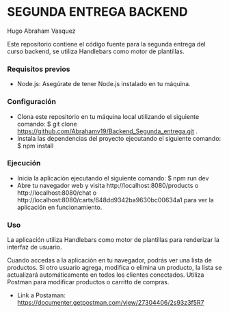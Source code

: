 # SEGUNDA ENTREGA BACKEND 
Hugo Abraham Vasquez

Este repositorio contiene el código fuente para la segunda entrega del curso backend, se utiliza Handlebars como motor de plantillas.

### Requisitos previos
- Node.js: Asegúrate de tener Node.js instalado en tu máquina.

### Configuración
- Clona este repositorio en tu máquina local utilizando el siguiente comando:
   $ git clone https://github.com/Abrahamv19/Backend_Segunda_entrega.git . 
- Instala las dependencias del proyecto ejecutando el siguiente comando:
   $ npm install

### Ejecución
- Inicia la aplicación ejecutando el siguiente comando:
   $ npm run dev
- Abre tu navegador web y visita http://localhost:8080/products o http://localhost:8080/chat  o http://localhost:8080/carts/648dd9342ba9630bc00634a1 para ver la aplicación en funcionamiento.

### Uso
La aplicación utiliza Handlebars como motor de plantillas para renderizar la interfaz de usuario.

Cuando accedas a la aplicación en tu navegador, podrás ver una lista de productos. Si otro usuario agrega, modifica o elimina un producto, la lista se actualizará automáticamente en todos los clientes conectados. Utiliza Postman para modificar productos o carritto de compras.

- Link a Postaman: https://documenter.getpostman.com/view/27304406/2s93z3f5R7
